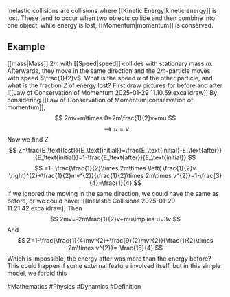 Inelastic collisions are collisions where [[Kinetic Energy|kinetic energy]] is lost. These tend to occur when two objects collide and then combine into one object, while energy is lost, [[Momentum|momentum]] is conserved.
## Example
[[mass|Mass]] $2m$ with [[Speed|speed]] collides with stationary mass $m$. Afterwards, they move in the same direction and the $2m$-particle moves with speed $\frac{1}{2}v$. What is the speed $u$ of the other particle, and what is the fraction $Z$ of energy lost?
First draw pictures for before and after
![[Law of Conservation of Momentum 2025-01-29 11.10.59.excalidraw]]
By considering [[Law of Conservation of Momentum|conservation of momentum]],
$$
2mv+m\times 0=2m\frac{1}{2}v+mu
$$
$$
\implies u=v
$$
Now we find $Z$:
$$
Z=\frac{E_\text{lost}}{E_\text{initial}}=\frac{E_\text{initial}-E_\text{after}}{E_\text{initial}}=1-\frac{E_\text{after}}{E_\text{initial}}
$$
$$
=1- \frac{\frac{1}{2}\times 2m\times \left( \frac{1}{2}v \right)^{2}+\frac{1}{2}mv^{2}}{\frac{1}{2}\times 2m\times v^{2}}=1-\frac{3}{4}=\frac{1}{4}
$$
If we ignored the moving in the same direction, we could have the same as before, or we could have:
![[Inelastic Collisions 2025-01-29 11.21.42.excalidraw]]
Then
$$
2mv=-2m\frac{1}{2}v+mu\implies u=3v
$$
And
$$
Z=1-\frac{\frac{1}{4}mv^{2}+\frac{9}{2}mv^{2}}{\frac{1}{2}\times 2m\times v^{2}}=-\frac{15}{4}
$$
Which is impossible, the energy after was more than the energy before? This could happen if some external feature involved itself, but in this simple model, we forbid this

#Mathematics #Physics #Dynamics #Definition 